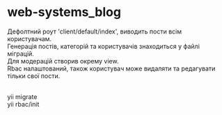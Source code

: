 # web-systems_blog

Дефолтний роут 'client/default/index', виводить пости всім користувачам.
<br>Генерація постів, категорій та користувачів знаходиться у файлі міграцій. <br>Для модерацій створив окрему view.
<br>Rbac налаштований, також користувач може видаляти та редагувати тільки свої пости.

<br>yii migrate
<br>yii rbac/init
